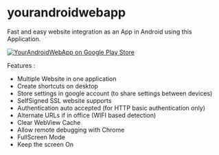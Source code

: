 # yourandroidwebapp
Fast and easy website integration as an App in Android using this Application.

[![YourAndroidWebApp on Google Play Store](http://developer.android.com/images/brand/en_generic_rgb_wo_60.png)](https://play.google.com/store/apps/details?id=fr.coding.yourandroidwebapp)

Features :
- Multiple Website in one application
- Create shortcuts on desktop
- Store settings in google account (to share settings between devices)
- SelfSigned SSL website supports
- Authentication auto accepted (for HTTP basic authentication only)
- Alternate URLs if in office (WIFI based detection)
- Clear WebView Cache
- Allow remote debugging with Chrome
- FullScreen Mode
- Keep the screen On
